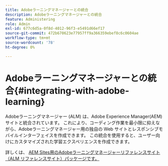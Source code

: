 ```yaml
---
title: Adobeラーニングマネージャーとの統合
description: Adobeラーニングマネージャーとの統合
feature: Administering
role: Admin
exl-id: 677c6d5a-0f8d-4012-96f3-e5491d66ef17
source-git-commit: 472b670623e77957ff9a366359ebef8c6c0604ae
workflow-type: tm+mt
source-wordcount: '78'
ht-degree: 0%

---
```


# Adobeラーニングマネージャーとの統合{#integrating-with-adobe-learning}

Adobeラーニングマネージャー (ALM) は、Adobe Experience Manager(AEM) サイトと統合されています。 これにより、コーディング作業を最小限に抑えながら、Adobeラーニングマネージャー用の独自の Web サイトとレスポンシブモバイルインターフェイスを作成できます。 この統合を使用すると、ユーザー向けにカスタマイズされた学習エクスペリエンスを作成できます。

詳しくは、 [AEM Sites用のAdobeラーニングマネージャーリファレンスサイト（ALM リファレンスサイト）パッケージです。](https://helpx.adobe.com/learning-manager/adobe-learning-manager-integration-aem.html)
